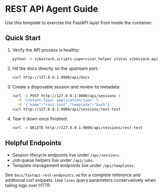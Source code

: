 # REST API Agent Guide

Use this template to exercise the FastAPI layer from inside the container.

## Quick Start
1. Verify the API process is healthy:
   ```bash
   python -m vibestack.scripts.supervisor_helper status vibestack-api
   ```
2. Hit the docs directly on the upstream port:
   ```bash
   curl http://127.0.0.1:9000/api/docs
   ```
3. Create a disposable session and review its metadata:
   ```bash
   curl -X POST http://127.0.0.1:9000/api/sessions \
     -H 'Content-Type: application/json' \
     -d '{"name":"rest-test","template":"bash"}'
   curl http://127.0.0.1:9000/api/sessions/rest-test
   ```
4. Tear it down once finished:
   ```bash
   curl -X DELETE http://127.0.0.1:9000/api/sessions/rest-test
   ```

## Helpful Endpoints
- Session lifecycle endpoints live under `/api/sessions`.
- Job queue helpers live under `/api/jobs`.
- Template management endpoints live under `/api/templates`.

See `docs/fastapi-rest-endpoints.md` for a complete reference and additional curl snippets. Use `lines` query parameters conservatively when tailing logs over HTTP.
